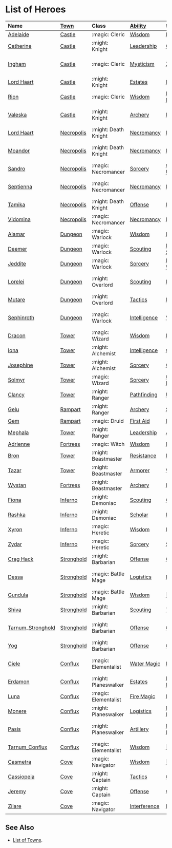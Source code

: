 # List of Heroes


| Name | [Town](towns.md) | Class | [Ability](abilities.md) | Specialty | [Content](content.md) |
| :--- | :--- | :--- | :--- | :--- | :--- |
| [Adelaide](heroes/adelaide.md) | [Castle](towns/castle.md) | :magic: Cleric | [Wisdom](abilities/wisdom.md) | [Frost Ring](heroes/adelaide.md#specialty) | Tower |
| [Catherine](heroes/catherine.md) | [Castle](towns/castle.md) | :might: Knight | [Leadership](abilities/leadership.md) | [Crusaders](heroes/catherine.md#specialty) | Core |
| [Ingham](heroes/ingham.md) | [Castle](towns/castle.md) | :magic: Cleric | [Mysticism](abilities/mysticism.md) | [Zealots](heroes/ingham.md#specialty) | Regular Stretch Goals |
| [Lord Haart](heroes/lord_haart_castle.md) | [Castle](towns/castle.md) | :might: Knight | [Estates](abilities/estates.md) | [Estates](heroes/lord_haart_castle.md#specialty) | Tower |
| [Rion](heroes/rion.md) | [Castle](towns/castle.md) | :magic: Cleric | [Wisdom](abilities/wisdom.md) | [Battlefield Medic](heroes/rion.md#specialty) | Core |
| [Valeska](heroes/valeska.md) | [Castle](towns/castle.md) | :might: Knight | [Archery](abilities/archery.md) | [Marksmen](heroes/valeska.md#specialty) | Regular Stretch Goals |
| [Lord Haart](heroes/lord_haart_necropolis.md) | [Necropolis](towns/necropolis.md) | :might: Death Knight | [Necromancy](abilities/necromancy.md) | [Dread Knights](heroes/lord_haart_necropolis.md#specialty) | Tower |
| [Moandor](heroes/moandor.md) | [Necropolis](towns/necropolis.md) | :might: Death Knight | [Necromancy](abilities/necromancy.md) | [Liches](heroes/moandor.md#specialty) | Regular Stretch Goals |
| [Sandro](heroes/sandro.md) | [Necropolis](towns/necropolis.md) | :magic: Necromancer | [Sorcery](abilities/sorcery.md) | [Cloak of the Undead King](heroes/sandro.md#specialty) | Core |
| [Septienna](heroes/septienna.md) | [Necropolis](towns/necropolis.md) | :magic: Necromancer | [Necromancy](abilities/necromancy.md) | [Death Ripple](heroes/septienna.md#specialty) | Regular Stretch Goals |
| [Tamika](heroes/tamika.md) | [Necropolis](towns/necropolis.md) | :might: Death Knight | [Offense](abilities/offense.md) | [Dread Knights](heroes/tamika.md#specialty) | Core |
| [Vidomina](heroes/vidomina.md) | [Necropolis](towns/necropolis.md) | :magic: Necromancer | [Necromancy](abilities/necromancy.md) | [Necromancy](heroes/vidomina.md#specialty) | Tower |
| [Alamar](heroes/alamar.md) | [Dungeon](towns/dungeon.md) | :magic: Warlock | [Wisdom](abilities/wisdom.md) | [Resurrection](heroes/alamar.md#specialty) | Core |
| [Deemer](heroes/deemer.md) | [Dungeon](towns/dungeon.md) | :magic: Warlock | [Scouting](abilities/scouting.md) | [Meteor Shower](heroes/deemer.md#specialty) | Tower |
| [Jeddite](heroes/jeddite.md) | [Dungeon](towns/dungeon.md) | :magic: Warlock | [Sorcery](abilities/sorcery.md) | [Mysterious Warlock](heroes/jeddite.md#specialty) | Tower |
| [Lorelei](heroes/lorelei.md) | [Dungeon](towns/dungeon.md) | :might: Overlord | [Scouting](abilities/scouting.md) | [Harpies](heroes/lorelei.md#specialty) | Regular Stretch Goals |
| [Mutare](heroes/mutare.md) | [Dungeon](towns/dungeon.md) | :might: Overlord | [Tactics](abilities/tactics.md) | [Dragons](heroes/mutare.md#specialty) | Core |
| [Sephinroth](heroes/sephinroth.md) | [Dungeon](towns/dungeon.md) | :magic: Warlock | [Intelligence](abilities/intelligence.md) | [Valueables](heroes/jeddite.md#specialty) | Regular Stretch Goals |
| [Dracon](heroes/dracon.md) | [Tower](towns/tower.md) | :magic: Wizard | [Wisdom](abilities/wisdom.md) | [Enchanters](heroes/dracon.md#specialty) | Tower |
| [Iona](heroes/iona.md) | [Tower](towns/tower.md) | :might: Alchemist | [Intelligence](abilities/intelligence.md) | [Genies](heroes/iona.md#specialty) | Tower |
| [Josephine](heroes/josephine.md) | [Tower](towns/tower.md) | :might: Alchemist | [Sorcery](abilities/sorcery.md) | [Golems](heroes/josephine.md#specialty) | Tower |
| [Solmyr](heroes/solmyr.md) | [Tower](towns/tower.md) | :magic: Wizard | [Sorcery](abilities/sorcery.md) | [Chain Lightning](heroes/solmyr.md#specialty) | Tower |
| [Clancy](heroes/clancy.md) | [Tower](towns/tower.md) | :might: Ranger | [Pathfinding](abilities/pathfinding.md) | [Unicorns](heroes/clancy.md#specialty) | Tower |
| [Gelu](heroes/gelu.md) | [Rampart](towns/rampart.md) | :might: Ranger | [Archery](abilities/archery.md) | [Sharpshooters](heroes/gelu.md#specialty) | Rampart |
| [Gem](heroes/gem.md) | [Rampart](towns/rampart.md) | :magic: Druid | [First Aid](abilities/first_aid.md) | [First Aid](heroes/gem.md#specialty) | Rampart |
| [Mephala](heroes/mephala.md) | [Tower](towns/tower.md) | :might: Ranger | [Leadership](abilities/leadership.md) | [Armorer](heroes/mephala.md#specialty) | Tower |
| [Adrienne](heroes/adrienne.md) | [Fortress](towns/fortress.md) | :magic: Witch | [Wisdom](abilities/wisdom.md) | [Fire Magic](heroes/adrienne.md#specialty) | Fortress |
| [Bron](heroes/bron.md) | [Tower](towns/tower.md) | :might: Beastmaster | [Resistance](abilities/resistance.md) | [Basilisks](heroes/bron.md#specialty) | Tower |
| [Tazar](heroes/tazar.md) | [Tower](towns/tower.md) | :might: Beastmaster | [Armorer](abilities/armorer.md) | [War Hero](heroes/tazar.md#specialty) | Tower |
| [Wystan](heroes/wystan.md) | [Fortress](towns/fortress.md) | :might: Beastmaster | [Archery](abilities/archery.md) | [Lizardmen](heroes/wystan.md#specialty) | Fortress |
| [Fiona](heroes/fiona.md) | [Inferno](towns/inferno.md) | :might: Demoniac | [Scouting](abilities/scouting.md) | [Cerberi](heroes/fiona.md#specialty) | Inferno |
| [Rashka](heroes/rashka.md) | [Inferno](towns/inferno.md) | :might: Demoniac | [Scholar](abilities/scholar.md) | [Efreet](heroes/rashka.md#specialty) | Inferno |
| [Xyron](heroes/xyron.md) | [Inferno](towns/inferno.md) | :magic: Heretic | [Wisdom](abilities/wisdom.md) | [Inferno](heroes/xyron.md#specialty) | Inferno |
| [Zydar](heroes/zydar.md) | [Inferno](towns/inferno.md) | :magic: Heretic | [Sorcery](abilities/sorcery.md) | [Sorcery](heroes/zydar.md#specialty) | Inferno |
| [Crag Hack](heroes/crag_hack.md) | [Stronghold](towns/stronghold.md) | :might: Barbarian | [Offense](abilities/offense.md) | [Offense](heroes/crag_hack.md#specialty) | Stronghold |
| [Dessa](heroes/dessa.md) | [Stronghold](towns/stronghold.md) | :magic: Battle Mage | [Logistics](abilities/logistics.md) | [Logistics](heroes/dessa.md#specialty) | Regular Stretch Goals |
| [Gundula](heroes/gundula.md) | [Stronghold](towns/stronghold.md) | :magic: Battle Mage | [Wisdom](abilities/wisdom.md) | [🚧](heroes/gundula.md#specialty) | Stronghold |
| [Shiva](heroes/shiva.md) | [Stronghold](towns/stronghold.md) | :might: Barbarian | [Scouting](abilities/scouting.md) | [Thunderbirds](heroes/shiva.md#specialty) | Stronghold |
| [Tarnum_Stronghold](heroes/tarnum_stronghold.md) | [Stronghold](towns/stronghold.md) | :might: Barbarian | [Offense](abilities/offense.md) | [Offense](heroes/tarnum_stronghold.md#specialty) | Regular Stretch Goals |
| [Yog](heroes/yog.md) | [Stronghold](towns/stronghold.md) | :might: Barbarian | [Offense](abilities/offense.md) | [Cyclops](heroes/yog.md#specialty) | Stronghold |
| [Ciele](heroes/ciele.md) | [Conflux](towns/conflux.md) | :magic: Elementalist | [Water Magic](abilities/water_magic.md) | [Magic Arrow](heroes/ciele.md#specialty) | Regular Stretch Goals |
| [Erdamon](heroes/erdamon.md) | [Conflux](towns/conflux.md) | :might: Planeswalker | [Estates](abilities/estates.md) | [Magma Elementals](heroes/erdamon.md#specialty) | Conflux |
| [Luna](heroes/luna.md) | [Conflux](towns/conflux.md) | :magic: Elementalist | [Fire Magic](abilities/fire_magic.md) | [Fire Wall](heroes/luna.md#specialty) | Conflux |
| [Monere](heroes/monere.md) | [Conflux](towns/conflux.md) | :might: Planeswalker | [Logistics](abilities/logistics.md) | [Magic Elementals](heroes/monere.md#specialty) | Conflux |
| [Pasis](heroes/pasis.md) | [Conflux](towns/conflux.md) | :might: Planeswalker | [Artillery](abilities/artillery.md) | [Magic Elementals](heroes/pasis.md#specialty) | Regular Stretch Goals |
| [Tarnum_Conflux](heroes/tarnum_conflux.md) | [Conflux](towns/conflux.md) | :magic: Elementalist | [Wisdom](abilities/wisdom.md) | [🚧](heroes/tarnum_conflux.md#specialty) | Conflux |
| [Casmetra](heroes/casmetra.md) | [Cove](towns/cove.md) | :magic: Navigator | [Wisdom](abilities/wisdom.md) | [🚧](heroes/casmetra.md#specialty) | Cove |
| [Cassiopeia](heroes/cassiopeia.md) | [Cove](towns/cove.md) | :might: Captain | [Tactics](abilities/tactics.md) | [Oceanids](heroes/cassiopeia.md#specialty) | Cove |
| [Jeremy](heroes/jeremy.md) | [Cove](towns/cove.md) | :might: Captain | [Offense](abilities/offense.md) | [Cannon](heroes/jeremy.md#specialty) | Cove |
| [Zilare](heroes/zilare.md) | [Cove](towns/cove.md) | :magic: Navigator | [Interference](abilities/interference.md) | [Forgetfulness](heroes/zilare.md#specialty) | Cove |


## See Also

- [List of Towns](towns.md).